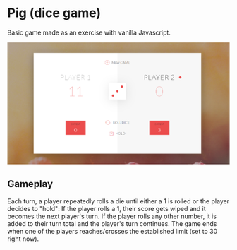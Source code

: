 # Pig (dice game)
Basic game made as an exercise with vanilla Javascript.


![alt text](https://github.com/nerooc/Pig-Dice-Game/blob/master/preview.png)



## Gameplay
Each turn, a player repeatedly rolls a die until either a 1 is rolled or the player decides to "hold": If the player rolls a 1, their score gets wiped and it becomes the next player's turn. If the player rolls any other number, it is added to their turn total and the player's turn continues. The game ends when one of the players reaches/crosses the established limit (set to 30 right now).
